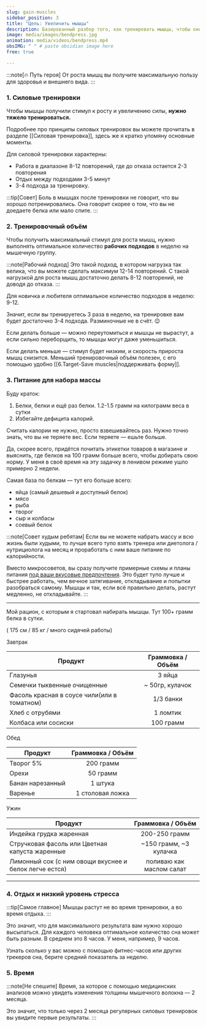 ```yaml
---
slug: gain-muscles
sidebar_position: 3
title: "Цель: Увеличить мышцы"
description: Базированный разбор того, как тренировать мышцы, чтобы они выросли
image: media/images/bendpress.jpg
animation: media/videos/bendpress.mp4
obsIMG: " " # paste obsidian image here
free: true

---
```

:::note[🔥 Путь героя]
От роста мышц вы получите максимальную пользу для здоровья и внешнего вида. 
:::

### 1. Силовые тренировки

Чтобы мышцы получили стимул к росту и увеличению силы, **нужно тяжело тренироваться.** 

Подробнее про принципы силовых тренировок вы можете прочитать в разделе [[Силовая тренировка]], здесь же я кратко упомяну основные моменты. 

Для силовой тренировки характерны:
- Работа в диапазоне 8-12 повторений, где до отказа остается 2-3 повторения 
- Отдых между подходами 3-5 минут
- 3-4 подхода за тренировку. 

:::tip[Совет]
Боль в мышцах после тренировки не говорит, что вы хорошо потренировались. Она говорит скорее о том, что вы не доедаете белка или мало спите.
:::

### 2. Тренировочный объём
Чтобы получить максимальный стимул для роста мышц, нужно выполнять оптимальное количество **рабочих подходов** в неделю на мышечную группу. 

:::note[Рабочий подход]
Это такой подход, в котором нагрузка так велика, что вы можете сделать максимум 12-14 повторений. С такой нагрузкой для роста мышц достаточно делать 8-12 повторений, не доводя до отказа.
:::

Для новичка и любителя оптимальное количество подходов в неделю: 9-12. 

Значит, если вы тренируетесь 3 раза в неделю, на тренировке вам будет достаточно 3-4 подхода. Разминочные не в счёт. 😉
 
Если делать больше — можно переутомиться и мышцы не вырастут, а если сильно переборщить, то мышцы могут даже уменьшиться.
 
Если делать меньше — стимул будет низким, и скорость прироста мышц снизится. Меньший тренировочный объём полезен, с его помощью удобно [[6.Target-Save muscles|поддерживать форму]].


### 3. Питание для набора массы

Буду краток: 
1. Белки, белки и ещё раз белки. 1.2-1.5 грамм на килограмм веса в сутки
2. Избегайте дефицита калорий. 

Считать калории не нужно, просто взвешивайтесь раз. Нужно точно знать, что вы не теряете вес. Если теряете — ешьте больше.

Да, скорее всего, придётся почитать этикетки товаров в магазине и выяснить, где белков на 100 грамм больше всего, чтобы добирать свою норму. У меня в своё время на эту задачку в ленивом режиме ушло примерно 2 недели. 

Самая база по белкам — тут его больше всего:
- яйца (самый дешевый и доступный белок)
- мясо
- рыба
- творог 
- сыр и колбасы
- соевый белок

:::note[Совет худым ребятам]
Если вы не можете набрать массу и всю жизнь были худыми, то лучше всего тупо взять тренера или диетолога / нутрициолога на месяц и проработать с ним ваше питание по калорийности. 
 
Вместо микросоветов, вы сразу получите примерные схемы и планы питания <u>под ваши вкусовые предпочтения</u>. Это будет тупо лучше и быстрее работать, чем вечное затягивание, откладывание и попытки разобраться самому. Мышцы и так, если всё правильно делать, растут медленно, не откладывайте.
:::

---

Мой рацион, с которым я стартовал набирать мышцы. Тут 100+ грамм белка в сутки.

( 175 см / 85 кг / много сидячей работы)

Завтрак 

| Продукт                                     | Граммовка / Объём |
| ------------------------------------------- |:-----------------:|
| Глазунья                                    |      3 яйца       |
| Семечки тыквенные очищенные                 |  ~ 50гр, кулачок  |
| Фасоль красная в соусе чили(или в томатном) |     1/3 банки     |
| Хлеб с отрубями                             |     1 ломтик      |
| Колбаса или сосиски                         |     100 грамм     | 

Обед

| Продукт          | Граммовка / Объём |
| ---------------- |:-----------------:|
| Творог 5%        |     200 грамм     |
| Орехи            |     50 грамм      |
| Банан нарезанный |      1 штука      |
| Варенье          | 1 столовая ложка  | 

Ужин

| Продукт                                                |    Граммовка / Объём     |
| ------------------------------------------------------ |:------------------------:|
| Индейка грудка жаренная                                |      200-250 грамм       |
| Стручковая фасоль или Цветная капуста жаренные         |  ~150 грамм, ~3 кулачка  |
| Лимонный сок (с ним овощи вкуснее и белок легче естся) | поливаю как маслом салат | 

---

### 4. Отдых и низкий уровень стресса

:::tip[Самое главное]
Мышцы растут не во время тренировки, а во время отдыха.
:::

Это значит, что для максимального результата вам нужно хорошо высыпаться. Для каждого человека оптимальное количество сна может быть разным. В среднем это 8 часов. У меня, например, 9 часов. 

Узнать сколько у вас можно с помощью фитнес-часов или других трекеров сна, берите средний показатель за неделю.

### 5. Время
:::note[Не спешите]
Время, за которое с помощью медицинских анализов можно увидеть изменения толщины мышечного волокна — 2 месяца.

Это значит, что только через 2 месяца регулярных силовых тренировок вы увидите первые результаты.
:::

